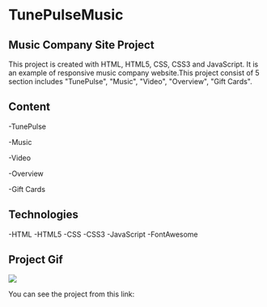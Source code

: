 # TunePulseMusic

<h2>Music Company Site Project</h2>

This project is created with HTML, HTML5, CSS, CSS3 and JavaScript. It is an example of responsive music company website.This project consist of 5 section includes "TunePulse", "Music", "Video", "Overview", "Gift Cards".

<h2>Content</h2>

-TunePulse

-Music

-Video

-Overview

-Gift Cards

<h2>Technologies</h2>

-HTML -HTML5 -CSS -CSS3 -JavaScript -FontAwesome

<h2>Project Gif</h2>

![](img/tunepulse.gif)

You can see the project from this link: 
